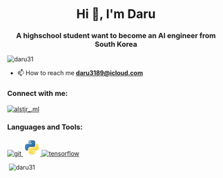 <h1 align="center">Hi 👋, I'm Daru</h1>
<h3 align="center">A highschool student want to become an AI engineer from South Korea</h3>

<p align="left"> <img src="https://komarev.com/ghpvc/?username=daru31&label=Profile%20views&color=0e75b6&style=flat" alt="daru31" /> </p>

- 📫 How to reach me **daru3189@icloud.com**

<h3 align="left">Connect with me:</h3>
<p align="left">
<a href="https://instagram.com/alstjr_.ml" target="blank"><img align="center" src="https://raw.githubusercontent.com/rahuldkjain/github-profile-readme-generator/master/src/images/icons/Social/instagram.svg" alt="alstjr_.ml" height="30" width="40" /></a>
</p>

<h3 align="left">Languages and Tools:</h3>
<p align="left"> <a href="https://git-scm.com/" target="_blank" rel="noreferrer"> <img src="https://www.vectorlogo.zone/logos/git-scm/git-scm-icon.svg" alt="git" width="40" height="40"/> </a> <a href="https://www.python.org" target="_blank" rel="noreferrer"> <img src="https://raw.githubusercontent.com/devicons/devicon/master/icons/python/python-original.svg" alt="python" width="40" height="40"/> </a> <a href="https://www.tensorflow.org" target="_blank" rel="noreferrer"> <img src="https://www.vectorlogo.zone/logos/tensorflow/tensorflow-icon.svg" alt="tensorflow" width="40" height="40"/> </a> </p>

<p>&nbsp;<img align="center" src="https://github-readme-stats.vercel.app/api?username=daru31&show_icons=true&locale=en" alt="daru31" /></p>


